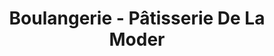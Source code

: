 ---
title: "Boulangerie - Pâtisserie De La Moder"
url: /wingen-sur-moder/boulangerie-patisserie-de-la-moder/
shop: boulangerie
---